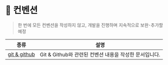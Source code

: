 # 🫡 컨벤션

> 한 번에 모든 컨벤션을 작성하지 않고, 개발을 진행하며 지속적으로 보완･추가할 예정

| 종류 | 설명 |
|--|--|
| [git & github](./git.md) | Git & Github와 관련된 컨벤션 내용을 작성한 문서입니다. |